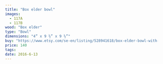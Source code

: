 ```yaml
---
title: "Box elder bowl"
images:
  - 117A
  - 117B
wood: "Box elder"
type: "Bowl"
dimensions: "4” x 9 ½” x 9 ½”"
buy: "https://www.etsy.com/se-en/listing/528941618/box-elder-bowl-with-brim?ref=shop_home_active_21"
price: 140
tags:
date: 2016-6-13
---
```


